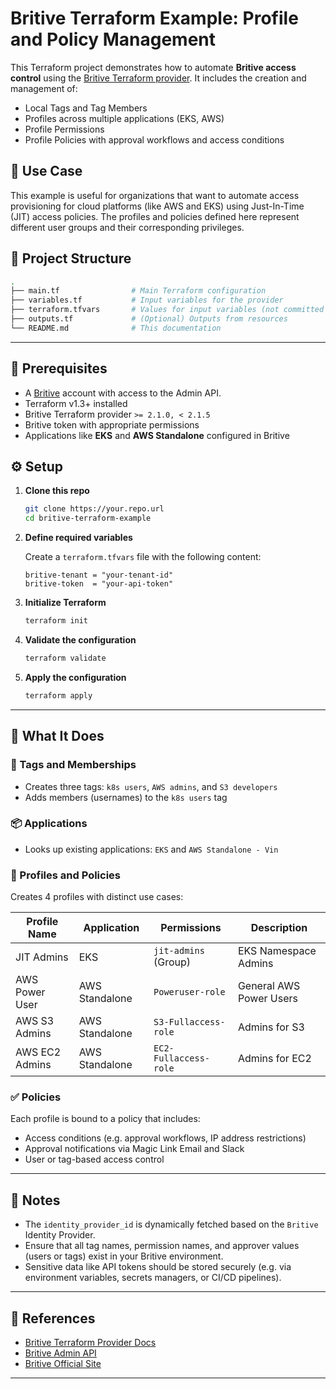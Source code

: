 # Britive Terraform Example: Profile and Policy Management

This Terraform project demonstrates how to automate **Britive access control** using the [Britive Terraform provider](https://registry.terraform.io/providers/britive/britive/latest). It includes the creation and management of:

- Local Tags and Tag Members
- Profiles across multiple applications (EKS, AWS)
- Profile Permissions
- Profile Policies with approval workflows and access conditions

## 🧩 Use Case

This example is useful for organizations that want to automate access provisioning for cloud platforms (like AWS and EKS) using Just-In-Time (JIT) access policies. The profiles and policies defined here represent different user groups and their corresponding privileges.

## 📁 Project Structure

```bash
.
├── main.tf                # Main Terraform configuration
├── variables.tf           # Input variables for the provider
├── terraform.tfvars       # Values for input variables (not committed to version control)
├── outputs.tf             # (Optional) Outputs from resources
└── README.md              # This documentation
````

---

## 🔐 Prerequisites

* A [Britive](https://www.britive.com/) account with access to the Admin API.
* Terraform v1.3+ installed
* Britive Terraform provider `>= 2.1.0, < 2.1.5`
* Britive token with appropriate permissions
* Applications like **EKS** and **AWS Standalone** configured in Britive

## ⚙️ Setup

1. **Clone this repo**

   ```bash
   git clone https://your.repo.url
   cd britive-terraform-example
   ```

2. **Define required variables**

   Create a `terraform.tfvars` file with the following content:

   ```hcl
   britive-tenant = "your-tenant-id"
   britive-token  = "your-api-token"
   ```

3. **Initialize Terraform**

   ```bash
   terraform init
   ```

4. **Validate the configuration**

   ```bash
   terraform validate
   ```

5. **Apply the configuration**

   ```bash
   terraform apply
   ```

---

## 🚀 What It Does

### 🔖 Tags and Memberships

* Creates three tags: `k8s users`, `AWS admins`, and `S3 developers`
* Adds members (usernames) to the `k8s users` tag

### 📦 Applications

* Looks up existing applications: `EKS` and `AWS Standalone - Vin`

### 👤 Profiles and Policies

Creates 4 profiles with distinct use cases:

| Profile Name   | Application    | Permissions           | Description             |
| -------------- | -------------- | --------------------- | ----------------------- |
| JIT Admins     | EKS            | `jit-admins` (Group)  | EKS Namespace Admins    |
| AWS Power User | AWS Standalone | `Poweruser-role`      | General AWS Power Users |
| AWS S3 Admins  | AWS Standalone | `S3-Fullaccess-role`  | Admins for S3           |
| AWS EC2 Admins | AWS Standalone | `EC2-Fullaccess-role` | Admins for EC2          |

### ✅ Policies

Each profile is bound to a policy that includes:

* Access conditions (e.g. approval workflows, IP address restrictions)
* Approval notifications via Magic Link Email and Slack
* User or tag-based access control

---

## 📌 Notes

* The `identity_provider_id` is dynamically fetched based on the `Britive` Identity Provider.
* Ensure that all tag names, permission names, and approver values (users or tags) exist in your Britive environment.
* Sensitive data like API tokens should be stored securely (e.g. via environment variables, secrets managers, or CI/CD pipelines).

---

## 🔗 References

* [Britive Terraform Provider Docs](https://registry.terraform.io/providers/britive/britive/latest/docs)
* [Britive Admin API](https://docs.britive.com/apidocs/introduction-service-apis)
* [Britive Official Site](https://www.britive.com/)

---
